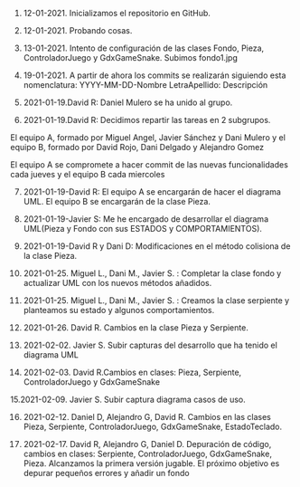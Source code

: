 1. 12-01-2021. Inicializamos el repositorio en GitHub.

2. 12-01-2021. Probando cosas.

3. 13-01-2021. Intento de configuración de las clases Fondo, Pieza, ControladorJuego y GdxGameSnake. Subimos fondo1.jpg

4. 19-01-2021. A partir de ahora los commits se realizarán siguiendo esta nomenclatura: YYYY-MM-DD-Nombre LetraApellido: Descripción

5. 2021-01-19.David R: Daniel Mulero se ha unido al grupo.

6. 2021-01-19.David R: Decidimos repartir las tareas en 2 subgrupos.

El equipo A, formado por Miguel Angel, Javier Sánchez y Dani Mulero y el equipo B, formado por David Rojo, Dani Delgado y Alejandro Gomez

El equipo A se compromete a hacer commit de las nuevas funcionalidades cada jueves y el equipo B cada miercoles

7. 2021-01-19-David R: El equipo A se encargarán de hacer el diagrama UML. El equipo B se encargarán de la clase Pieza.

8. 2021-01-19-Javier S: Me he encargado de desarrollar el diagrama UML(Pieza y Fondo con sus ESTADOS y COMPORTAMIENTOS).

9. 2021-01-19-David R y Dani D: Modificaciones en el método colisiona de la clase Pieza.

10. 2021-01-25. Miguel L., Dani M., Javier S. : Completar la clase fondo y actualizar UML con los nuevos métodos añadidos.

11. 2021-01-25. Miguel L., Dani M., Javier S. : Creamos la clase serpiente y planteamos su estado y algunos comportamientos.

12. 2021-01-26. David R. Cambios en la clase Pieza y Serpiente.

13. 2021-02-02. Javier S. Subir capturas del desarrollo que ha tenido el diagrama UML

14. 2021-02-03. David R.Cambios en clases: Pieza, Serpiente, ControladorJuego y GdxGameSnake

15.2021-02-09. Javier S. Subir captura diagrama casos de uso.

16. 2021-02-12. Daniel D, Alejandro G, David R. Cambios en las clases Pieza, Serpiente, ControladorJuego, GdxGameSnake, EstadoTeclado.

17. 2021-02-17. David R, Alejandro G, Daniel D. Depuración de código, cambios en clases: Serpiente, ControladorJuego, GdxGameSnake, Pieza. Alcanzamos la primera versión jugable. El próximo objetivo es depurar pequeños errores y añadir un fondo
